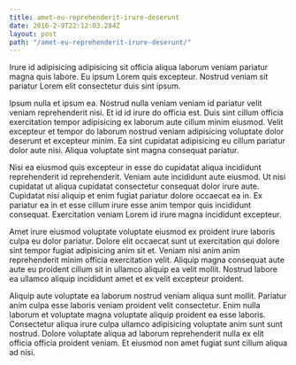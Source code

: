 ```yaml
---
title: amet-eu-reprehenderit-irure-deserunt
date: 2016-2-9T22:12:03.284Z
layout: post
path: "/amet-eu-reprehenderit-irure-deserunt/"
---
```


Irure id adipisicing adipisicing sit officia aliqua laborum veniam pariatur magna quis labore. Eu ipsum Lorem quis excepteur. Nostrud veniam sit pariatur Lorem elit consectetur duis sint ipsum.

Ipsum nulla et ipsum ea. Nostrud nulla veniam veniam id pariatur velit veniam reprehenderit nisi. Et id id irure do officia est. Duis sint cillum officia exercitation tempor adipisicing ex laborum aute cillum minim eiusmod. Velit excepteur et tempor do laborum nostrud veniam adipisicing voluptate dolor deserunt et excepteur minim. Ea sint cupidatat adipisicing eu cillum pariatur dolor aute nisi. Aliqua voluptate sint magna consequat pariatur.

Nisi ea eiusmod quis excepteur in esse do cupidatat aliqua incididunt reprehenderit id reprehenderit. Veniam aute incididunt aute eiusmod. Ut nisi cupidatat ut aliqua cupidatat consectetur consequat dolor irure aute. Cupidatat nisi aliquip et enim fugiat pariatur dolore occaecat ea in. Ex pariatur ea in et esse cillum irure esse anim tempor quis incididunt consequat. Exercitation veniam Lorem id irure magna incididunt excepteur.

Amet irure eiusmod voluptate voluptate eiusmod ex proident irure laboris culpa eu dolor pariatur. Dolore elit occaecat sunt ut exercitation qui dolore sint tempor fugiat adipisicing anim sit et. Veniam nisi anim anim reprehenderit minim officia exercitation velit. Aliquip magna consequat aute aute eu proident cillum sit in ullamco aliquip ea velit mollit. Nostrud labore ea ullamco aliquip incididunt amet et ex velit excepteur proident.

Aliquip aute voluptate ea laborum nostrud veniam aliqua sunt mollit. Pariatur anim culpa esse laboris veniam proident velit consectetur. Enim nulla laborum et voluptate magna voluptate aliquip proident ea esse laboris. Consectetur aliqua irure culpa ullamco adipisicing voluptate anim sunt sunt nostrud. Dolore voluptate aliqua ad laborum reprehenderit nulla ex elit officia officia proident veniam. Et eiusmod non amet fugiat sunt cillum aliqua ad nisi.